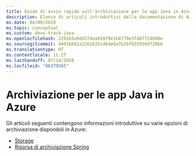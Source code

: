 ```yaml
---
title: Guide di avvio rapido sull'archiviazione per le app Java in Azure
description: Elenco di articoli introduttivi della documentazione di Azure sull'archiviazione per le app Java.
ms.date: 04/09/2020
ms.topic: conceptual
ms.custom: devx-track-java
ms.openlocfilehash: 2291b5a9dd374ea92079e1b8f70e3fd87f24b00e
ms.sourcegitcommit: 44016b81a15b1625c464e6a7b2bfb55938df20b6
ms.translationtype: HT
ms.contentlocale: it-IT
ms.lasthandoff: 07/14/2020
ms.locfileid: "86379565"
---
```

# <a name="storage-for-java-apps-on-azure"></a>Archiviazione per le app Java in Azure

Gli articoli seguenti contengono informazioni introduttive su varie opzioni di archiviazione disponibili in Azure:

- [Storage](/azure/storage/blobs/storage-quickstart-blobs-java)
- [Risorsa di archiviazione Spring](/azure/developer/java/spring-framework/configure-spring-boot-starter-java-app-with-azure-storage)
